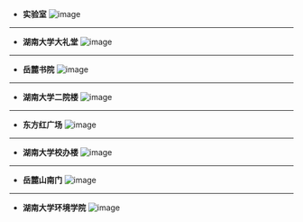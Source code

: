 - **实验室**
![image](https://github.com/YurongChen1998/YurongChen1998.github.io/blob/gh-pages/img/Photo/Hunan%20University/2023-01-05-1.jpeg)
---
- **湖南大学大礼堂**
![image](https://github.com/YurongChen1998/YurongChen1998.github.io/blob/gh-pages/img/Photo/Hunan%20University/2023-01-05-2.jpeg)
---
- **岳麓书院**
![image](https://github.com/YurongChen1998/YurongChen1998.github.io/blob/gh-pages/img/Photo/Hunan%20University/2023-01-05-3.jpeg)
---
- **湖南大学二院楼**
![image](https://github.com/YurongChen1998/YurongChen1998.github.io/blob/gh-pages/img/Photo/Hunan%20University/2023-01-05-4.jpeg)
---
- **东方红广场**
![image](https://github.com/YurongChen1998/YurongChen1998.github.io/blob/gh-pages/img/Photo/Hunan%20University/DSC01044.JPG)
---
- **湖南大学校办楼**
![image](https://github.com/YurongChen1998/YurongChen1998.github.io/blob/gh-pages/img/Photo/Hunan%20University/DSC01045.JPG)
---
- **岳麓山南门**
![image](https://github.com/YurongChen1998/YurongChen1998.github.io/blob/gh-pages/img/Photo/Hunan%20University/DSC01047.JPG)
---
- **湖南大学环境学院**
![image](https://github.com/YurongChen1998/YurongChen1998.github.io/blob/gh-pages/img/Photo/Hunan%20University/DSC01047.JPG)
